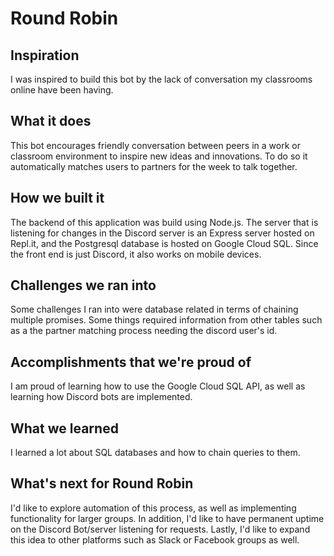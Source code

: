 # Round Robin

## Inspiration
I was inspired to build this bot by the lack of conversation my classrooms online have been having. 
## What it does
This bot encourages friendly conversation between peers in a work or classroom environment to inspire new ideas and innovations. To do so it automatically matches users to partners for the week to talk together.
## How we built it
The backend of this application was build using Node.js. The server that is listening for changes in the Discord server is an Express server hosted on Repl.it, and the Postgresql database is hosted on Google Cloud SQL. Since the front end is just Discord, it also works on mobile devices.
## Challenges we ran into
Some challenges I ran into were database related in terms of chaining multiple promises. Some things required information from other tables such as a the partner matching process needing the discord user's id.
## Accomplishments that we're proud of
I am proud of learning how to use the Google Cloud SQL API, as well as learning how Discord bots are implemented.
## What we learned
I learned a lot about SQL databases and how to chain queries to them.
## What's next for Round Robin
I'd like to explore automation of this process, as well as implementing functionality for larger groups. In addition, I'd like to have permanent uptime on the Discord Bot/server listening for requests. Lastly, I'd like to expand this idea to other platforms such as Slack or Facebook groups as well.
